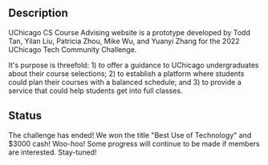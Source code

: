 ## Description
UChicago CS Course Advising website is a prototype developed by Todd Tan, Yilan Liu, Patricia Zhou, Mike Wu, and Yuanyi Zhang for the 2022 UChicago Tech Community Challenge.

It's purpose is threefold: 1) to offer a guidance to UChicago undergraduates about their course selections; 2) to establish a platform where students could plan their courses with a balanced schedule; and 3) to provide a service that could help students get into full classes.

## Status
The challenge has ended! We won the title "Best Use of Technology" and $3000 cash! Woo-hoo!
Some progress will continue to be made if members are interested. Stay-tuned!
